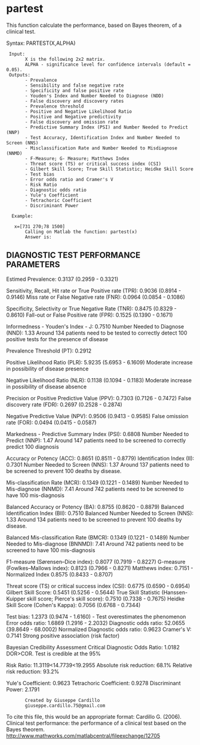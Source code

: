 # partest
This function calculate the performance, based on Bayes theorem, of a
clinical test.

 Syntax: 	PARTEST(X,ALPHA)
      
     Input:
           X is the following 2x2 matrix.
           ALPHA - significance level for confidence intervals (default = 0.05).
     Outputs:
           - Prevalence
           - Sensibility and false negative rate
           - Specificity and false positive rate
           - Youden's Index and Number Needed to Diagnose (NDD)
           - False discovery and discovery rates
           - Prevalence threshold
           - Positive and Negative Likelihood Ratio
           - Positive and Negative predictivity
           - False discovery and omission rate
           - Predictive Summary Index (PSI) and Number Needed to Predict (NNP)
           - Test Accuracy, Identification Index and Number Needed to Screen (NNS)
           - Misclassification Rate and Number Needed to Misdiagnose (NNMD)
           - F-Measure; G- Measure; Matthews Index
           - Threat score (TS) or critical success index (CSI)
           - Gilbert Skill Score; True Skill Statistic; Heidke Skill Score
           - Test bias
           - Error odds ratio and Cramer's V
           - Risk Ratio
           - Diagnostic odds ratio
           - Yule's Coefficient
           - Tetrachoric Coefficient
           - Discriminant Power
 
      Example: 
 
       x=[731 270;78 1500]
           Calling on Matlab the function: partest(x)
           Answer is:
 
 DIAGNOSTIC TEST PERFORMANCE PARAMETERS
 ----------------------------------------------------------------------------------------------------
 Estimed Prevalence: 0.3137 (0.2959 - 0.3321)
  
 Sensitivity, Recall, Hit rate or True Positive rate (TPR): 0.9036 (0.8914 - 0.9146)
 Miss rate or False Negative rate (FNR): 0.0964 (0.0854 - 0.1086)
  
 Specificity, Selectivity or True Negative Rate (TNR): 0.8475 (0.8329 - 0.8610)
 Fall-out or False Positive rate (FPR): 0.1525 (0.1390 - 0.1671)
  
 Informedness - Youden's Index - J: 0.7510
 Number Needed to Diagnose (NND): 1.33
 Around 134 patients need to be tested to correctly detect 100 positive tests for the presence of disease
  
 Prevalence Threshold (PT): 0.2912
  
 Positive Likelihood Ratio (PLR): 5.9235 (5.6953 - 6.1609)
 Moderate increase in possibility of disease presence
  
 Negative Likelihood Ratio (NLR): 0.1138 (0.1094 - 0.1183)
 Moderate increase in possibility of disease absence
  
 Precision or Positive Predictive Value (PPV): 0.7303 (0.7126 - 0.7472)
 False discovery rate (FDR): 0.2697 (0.2528 - 0.2874)
  
 Negative Predictive Value (NPV): 0.9506 (0.9413 - 0.9585)
 False omission rate (FOR): 0.0494 (0.0415 - 0.0587)
  
 Markedness - Predictive Summary Index (PSI): 0.6808
 Number Needed to Predict (NNP): 1.47
 Around 147 patients need to be screened to correctly predict 100 diagnosis
  
 Accuracy or Potency (ACC): 0.8651 (0.8511 - 0.8779)
 Identification Index (II): 0.7301
 Number Needed to Screen (NNS): 1.37
 Around 137 patients need to be screened to prevent 100 deaths by disease.
  
 Mis-classification Rate (MCR): 0.1349 (0.1221 - 0.1489)
 Number Needed to Mis-diagnose (NNMD): 7.41
 Around 742 patients need to be screened to have 100 mis-diagnosis
  
 Balanced Accuracy or Potency (BA): 0.8755 (0.8620 - 0.8879)
 Balanced Identification Index (BII): 0.7510
 Balanced Number Needed to Screen (NNS): 1.33
 Around 134 patients need to be screened to prevent 100 deaths by disease.
  
 Balanced Mis-classification Rate (BMCR): 0.1349 (0.1221 - 0.1489)
 Number Needed to Mis-diagnose (BNNMD): 7.41
 Around 742 patients need to be screened to have 100 mis-diagnosis
  
 F1-measure (Sørensen–Dice index): 0.8077 (0.7919 - 0.8227)
 G-measure (Fowlkes–Mallows index): 0.8123 (0.7966 - 0.8271)
 Matthews index: 0.7151 - Normalized Index 0.8575 (0.8433 - 0.8707)
  
 Threat score (TS) or critical success index (CSI): 0.6775 (0.6590 - 0.6954)
 Gilbert Skill Score: 0.5451 (0.5256 - 0.5644)
 True Skill Statistic (Hanssen-Kuipper skill score; Pierce's skill score): 0.7510 (0.7338 - 0.7675)
 Heidke Skill Score (Cohen's Kappa): 0.7056 (0.6768 - 0.7344)
  
 Test bias: 1.2373 (0.9474 - 1.6160) - Test overestimates the phenomenon
 Error odds ratio: 1.6869 (1.2916 - 2.2032)
 Diagnostic odds ratio: 52.0655 (39.8649 - 68.0002)
 Normalized Diagnostic odds ratio: 0.9623
 Cramer's V: 0.7141
 Strong positive association (risk factor)
 
 Bayesian Credibility Assessment
 Critical Diagnostic Odds Ratio: 1.0182
 DOR>COR. Test is credible at the 95%
  
 Risk Ratio: 11.3119<14.7739<19.2955
 Absolute risk reduction: 68.1%
 Relative risk reduction: 93.2%
  
 Yule's Coefficient: 0.9623
 Tetrachoric Coefficient: 0.9278
 Discriminant Power: 2.1791
    
 
           Created by Giuseppe Cardillo
           giuseppe.cardillo.75@gmail.com
 
 To cite this file, this would be an appropriate format:
 Cardillo G. (2006). Clinical test performance: the performance of a
 clinical test based on the Bayes theorem. 
 http://www.mathworks.com/matlabcentral/fileexchange/12705
